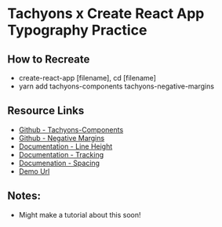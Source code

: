 # Tachyons x Create React App Typography Practice

## How to Recreate
- create-react-app [filename], cd [filename]
- yarn add tachyons-components tachyons-negative-margins

## Resource Links
- [Github - Tachyons-Components](https://github.com/jxnblk/tachyons-components)
- [Github - Negative Margins](https://github.com/tachyons-css/tachyons-negative-margins)
- [Documentation - Line Height](http://tachyons.io/docs/typography/line-height/)
- [Documentation - Tracking](http://tachyons.io/docs/typography/tracking/)
- [Documenation - Spacing](http://tachyons.io/docs/layout/spacing/)
- [Demo Url](https://tachyons-react-practice-pxzonmcdth.now.sh)

## Notes:
- Might make a tutorial about this soon!
